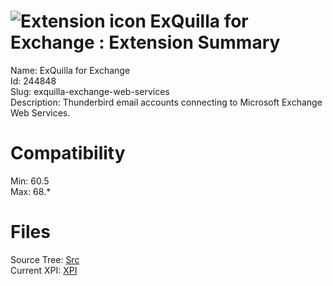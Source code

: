 # ![Extension icon](https://addons.thunderbird.net/user-media/addon_icons/244/244848-64.png?modified=1563468416) ExQuilla for Exchange : Extension Summary

Name: ExQuilla for Exchange  
Id: 244848  
Slug: exquilla-exchange-web-services  
Description: Thunderbird email accounts connecting to Microsoft Exchange Web Services.
  

# Compatibility
Min: 60.5  
Max: 68.*  

# Files

Source Tree: [Src](C:/Dev/Thunderbird/ThunderKdB/xall/x68/244848-exquilla-exchange-web-services/src)  
Current XPI: [XPI](C:/Dev/Thunderbird/ThunderKdB/xall/x68/244848-exquilla-exchange-web-services/xpi)  



